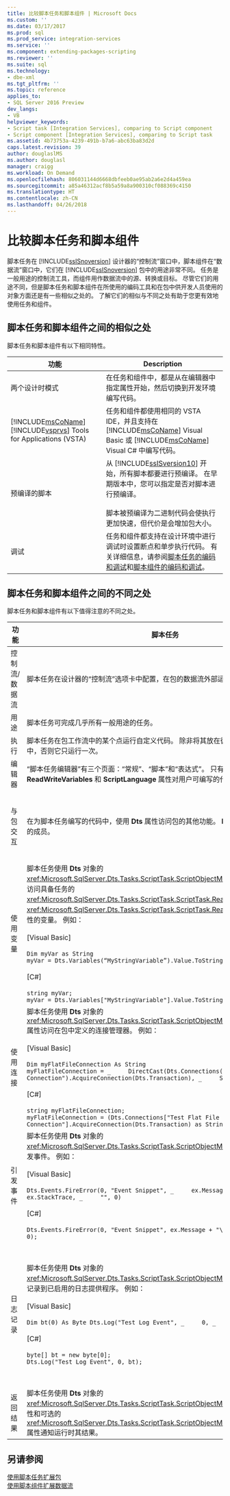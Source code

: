 ```yaml
---
title: 比较脚本任务和脚本组件 | Microsoft Docs
ms.custom: ''
ms.date: 03/17/2017
ms.prod: sql
ms.prod_service: integration-services
ms.service: ''
ms.component: extending-packages-scripting
ms.reviewer: ''
ms.suite: sql
ms.technology:
- dbe-xml
ms.tgt_pltfrm: ''
ms.topic: reference
applies_to:
- SQL Server 2016 Preview
dev_langs:
- VB
helpviewer_keywords:
- Script task [Integration Services], comparing to Script component
- Script component [Integration Services], comparing to Script task
ms.assetid: 4b73753a-4239-491b-b7a6-abc63ba83d2d
caps.latest.revision: 39
author: douglaslMS
ms.author: douglasl
manager: craigg
ms.workload: On Demand
ms.openlocfilehash: 806031144d6668dbfeeb0ae95ab2a6e2d4a459ea
ms.sourcegitcommit: a85a46312acf8b5a59a8a900310cf088369c4150
ms.translationtype: HT
ms.contentlocale: zh-CN
ms.lasthandoff: 04/26/2018
---
```

# <a name="comparing-the-script-task-and-the-script-component"></a>比较脚本任务和脚本组件
  脚本任务在 [!INCLUDE[ssISnoversion](../../includes/ssisnoversion-md.md)] 设计器的“控制流”窗口中，脚本组件在“数据流”窗口中，它们在 [!INCLUDE[ssISnoversion](../../includes/ssisnoversion-md.md)] 包中的用途非常不同。 任务是一般用途的控制流工具，而组件用作数据流中的源、转换或目标。 尽管它们的用途不同，但是脚本任务和脚本组件在所使用的编码工具和在包中供开发人员使用的对象方面还是有一些相似之处的。 了解它们的相似与不同之处有助于您更有效地使用任务和组件。  
  
## <a name="similarities-between-the-script-task-and-the-script-component"></a>脚本任务和脚本组件之间的相似之处  
 脚本任务和脚本组件有以下相同特性。  
  
|功能|Description|  
|-------------|-----------------|  
|两个设计时模式|在任务和组件中，都是从在编辑器中指定属性开始，然后切换到开发环境编写代码。|  
|[!INCLUDE[msCoName](../../includes/msconame-md.md)] [!INCLUDE[vsprvs](../../includes/vsprvs-md.md)] Tools for Applications (VSTA)|任务和组件都使用相同的 VSTA IDE，并且支持在 [!INCLUDE[msCoName](../../includes/msconame-md.md)] Visual Basic 或 [!INCLUDE[msCoName](../../includes/msconame-md.md)] Visual C# 中编写代码。|  
|预编译的脚本|从 [!INCLUDE[ssISversion10](../../includes/ssisversion10-md.md)] 开始，所有脚本都要进行预编译。 在早期版本中，您可以指定是否对脚本进行预编译。<br /><br /> 脚本被预编译为二进制代码会使执行更加快速，但代价是会增加包大小。|  
|调试|任务和组件都支持在设计环境中进行调试时设置断点和单步执行代码。 有关详细信息，请参阅[脚本任务的编码和调试](../../integration-services/extending-packages-scripting/task/coding-and-debugging-the-script-task.md)和[脚本组件的编码和调试](../../integration-services/extending-packages-scripting/data-flow-script-component/coding-and-debugging-the-script-component.md)。|  
  
## <a name="differences-between-the-script-task-and-the-script-component"></a>脚本任务和脚本组件之间的不同之处  
 脚本任务和脚本组件有以下值得注意的不同之处。  
  
|功能|脚本任务|脚本组件|  
|-------------|-----------------|----------------------|  
|控制流/数据流|脚本任务在设计器的“控制流”选项卡中配置，在包的数据流外部运行。|脚本组件在设计器的“数据流”页中配置，表示数据流任务中的源、转换或目标。|  
|用途|脚本任务可完成几乎所有一般用途的任务。|必须指定是否要使用脚本组件创建源、转换或目标。|  
|执行|脚本任务在包工作流中的某个点运行自定义代码。 除非将其放在循环容器或事件处理程序中，否则它只运行一次。|脚本组件也运行一次，但是通常它为数据流中的每行数据运行一次主处理例程。|  
|编辑器|“脚本任务编辑器”有三个页面：“常规”、“脚本”和“表达式”。 只有 **ReadOnlyVariables**、**ReadWriteVariables** 和 **ScriptLanguage** 属性对用户可编写的代码有直接影响。|“脚本转换编辑器”最多有四个页面：“输入列”、“输入和输出”、“脚本”和“连接管理器”。 在其中每个页面上配置的元数据和属性将决定自动生成以供您在编码中使用的基类的成员。|  
|与包交互|在为脚本任务编写的代码中，使用 **Dts** 属性访问包的其他功能。 **Dts** 属性是 **ScriptMain** 类的成员。|在脚本组件代码中，使用类型化的取值函数属性访问特定包功能，如变量和连接管理器。<br /><br /> **PreExecute** 方法仅可访问只读变量。 **PostExecute** 方法既可访问只读变量，又可访问读/写变量。<br /><br /> 有关这些方法的详细信息，请参阅[脚本组件的编码和调试](../../integration-services/extending-packages-scripting/data-flow-script-component/coding-and-debugging-the-script-component.md)。|  
|使用变量|脚本任务使用 **Dts** 对象的 <xref:Microsoft.SqlServer.Dts.Tasks.ScriptTask.ScriptObjectModel.Variables%2A> 属性访问具备任务的 <xref:Microsoft.SqlServer.Dts.Tasks.ScriptTask.ScriptTask.ReadOnlyVariables%2A> 和 <xref:Microsoft.SqlServer.Dts.Tasks.ScriptTask.ScriptTask.ReadWriteVariables%2A> 属性的变量。 例如：<br /><br /> [Visual Basic]<br /><br /> `Dim myVar as String` <br /> `myVar = Dts.Variables(“MyStringVariable”).Value.ToString`<br /><br /> [C#]<br /><br /> `string myVar;` <br /> `myVar = Dts.Variables["MyStringVariable"].Value.ToString();`|脚本组件使用自动生成的基类的类型化取值函数属性，这些属性基于组件的 <xref:Microsoft.SqlServer.Dts.Pipeline.ScriptComponent.ReadOnlyVariables%2A> 和 <xref:Microsoft.SqlServer.Dts.Pipeline.ScriptComponent.ReadWriteVariables%2A> 属性创建。 例如：<br /><br /> [Visual Basic]<br /><br /> `Dim myVar as String` <br /> `myVar = Me.Variables.MyStringVariable`<br /><br /> [C#]<br /><br /> `string myVar;` <br /> `myVar = this.Variables.MyStringVariable;`|  
|使用连接|脚本任务使用 **Dts** 对象的 <xref:Microsoft.SqlServer.Dts.Tasks.ScriptTask.ScriptObjectModel.Connections%2A> 属性访问在包中定义的连接管理器。 例如：<br /><br /> [Visual Basic]<br /><br /> `Dim myFlatFileConnection As String` <br /> `myFlatFileConnection = _     DirectCast(Dts.Connections("Test Flat File Connection").AcquireConnection(Dts.Transaction), _     String)`<br /><br /> [C#]<br /><br /> `string myFlatFileConnection;` <br /> `myFlatFileConnection = (Dts.Connections["Test Flat File Connection"].AcquireConnection(Dts.Transaction) as String);`|脚本组件使用自动生成的基类的类型化取值函数属性，这些属性基于用户在编辑器的“连接管理器”页上输入的连接管理器列表创建。 例如：<br /><br /> [Visual Basic]<br /><br /> `Dim connMgr As IDTSConnectionManager100` <br /> `connMgr = Me.Connections.MyADONETConnection`<br /><br /> [C#]<br /><br /> `IDTSConnectionManager100 connMgr;` <br /> `connMgr = this.Connections.MyADONETConnection;`|  
|引发事件|脚本任务使用 **Dts** 对象的 <xref:Microsoft.SqlServer.Dts.Tasks.ScriptTask.ScriptObjectModel.Events%2A> 属性引发事件。 例如：<br /><br /> [Visual Basic]<br /><br /> `Dts.Events.FireError(0, "Event Snippet", _     ex.Message & ControlChars.CrLf & ex.StackTrace, _     "", 0)`<br /><br /> [C#]<br /><br /> `Dts.Events.FireError(0, "Event Snippet", ex.Message + "\r" + ex.StackTrace, "", 0);`|脚本组件使用 <xref:Microsoft.SqlServer.Dts.Pipeline.Wrapper.IDTSComponentMetaData100> 属性返回的 <xref:Microsoft.SqlServer.Dts.Pipeline.ScriptComponent.ComponentMetaData%2A> 接口的方法引发错误、警告和信息性消息。 例如：<br /><br /> [Visual Basic]<br /><br /> `Dim myMetadata as IDTSComponentMetaData100 myMetaData = Me.ComponentMetaData myMetaData.FireError(...)`|  
|日志记录|脚本任务使用 **Dts** 对象的 <xref:Microsoft.SqlServer.Dts.Tasks.ScriptTask.ScriptObjectModel.Log%2A> 方法将信息记录到已启用的日志提供程序。 例如：<br /><br /> [Visual Basic]<br /><br /> `Dim bt(0) As Byte Dts.Log("Test Log Event", _     0, _     bt)`<br /><br /> [C#]<br /><br /> `byte[] bt = new byte[0];` <br /> `Dts.Log("Test Log Event", 0, bt);`|脚本组件使用自动生成的基类的 <xref:Microsoft.SqlServer.Dts.Pipeline.ScriptComponent.Log%2A> 方法将信息记录到已启用的日志提供程序。 例如：<br /><br /> [Visual Basic]<br /><br /> `Dim bt(0) As Byte`<br /><br /> `Me.Log("Test Log Event", _`<br /><br /> `0, _`<br /><br /> `bt)`<br /><br /> [C#]<br /><br /> `byte[] bt = new byte[0]; this.Log("Test Log Event", 0, bt);`|  
|返回结果|脚本任务使用 **Dts** 对象的 <xref:Microsoft.SqlServer.Dts.Tasks.ScriptTask.ScriptObjectModel.TaskResult%2A> 属性和可选的 <xref:Microsoft.SqlServer.Dts.Tasks.ScriptTask.ScriptObjectModel.ExecutionValue%2A> 属性通知运行时其结果。|脚本组件作为数据流任务的组成部分运行，不会使用这两个属性中的任何一个报告结果。|  
  
## <a name="see-also"></a>另请参阅  
 [使用脚本任务扩展包](../../integration-services/extending-packages-scripting/task/extending-the-package-with-the-script-task.md)   
 [使用脚本组件扩展数据流](../../integration-services/extending-packages-scripting/data-flow-script-component/extending-the-data-flow-with-the-script-component.md)   
  
  
